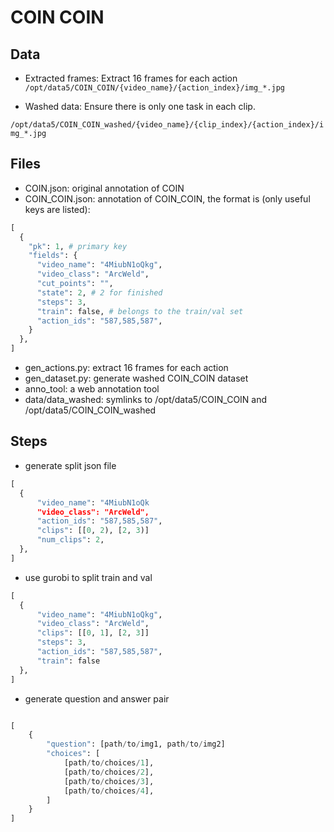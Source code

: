 # COIN COIN

## Data
- Extracted frames:
Extract 16 frames for each action
`/opt/data5/COIN_COIN/{video_name}/{action_index}/img_*.jpg`

- Washed data:
Ensure there is only one task in each clip.

`/opt/data5/COIN_COIN_washed/{video_name}/{clip_index}/{action_index}/img_*.jpg`

## Files
- COIN.json: original annotation of COIN
- COIN_COIN.json: annotation of COIN_COIN, the format is (only useful keys are listed): 
```python
[
  {
    "pk": 1, # primary key
    "fields": {
      "video_name": "4MiubN1oQkg",
      "video_class": "ArcWeld",
      "cut_points": "",
      "state": 2, # 2 for finished
      "steps": 3,
      "train": false, # belongs to the train/val set
      "action_ids": "587,585,587",
    }
  },
]
```
- gen_actions.py: extract 16 frames for each action
- gen_dataset.py: generate washed COIN_COIN dataset
- anno_tool: a web annotation tool
- data/data_washed: symlinks to /opt/data5/COIN_COIN and /opt/data5/COIN_COIN_washed


## Steps
- generate split json file
```python
[
  {
	  "video_name": "4MiubN1oQk
	  "video_class": "ArcWeld",
	  "action_ids": "587,585,587",
	  "clips": [[0, 2), [2, 3)]
	  "num_clips": 2,
  },
]
```

- use gurobi to split train and val

```python
[
  {
	  "video_name": "4MiubN1oQkg",
	  "video_class": "ArcWeld",
	  "clips": [[0, 1], [2, 3]]
	  "steps": 3,
	  "action_ids": "587,585,587",
	  "train": false
  },
]
```
- generate question and answer pair
```python

[
	{
		"question": [path/to/img1, path/to/img2]
		"choices": [
			[path/to/choices/1],
			[path/to/choices/2],
			[path/to/choices/3],
			[path/to/choices/4],
		]
	}
]
```
